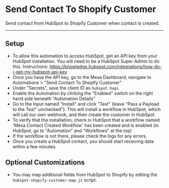 # Send Contact To Shopify Customer

Send contact from HubSpot to Shopify Customer when contact is created.

---
## Setup 
- To allow this automation to access HubSpot, get an API key from your HubSpot installation. You will need to be a HubSpot Super Admin to do this. Instructions: https://knowledge.hubspot.com/integrations/how-do-i-get-my-hubspot-api-key
- Once you have the API key, go to the Mesa Dashboard, navigate to Automations > "Send Contact To Shopify Customer"
- Under "Secrets", save the client ID as `hubspot.hapi`
- Enable the Automation by clicking the "Enabled" switch on the right hand side beneath "Automation Details"
- Go to the Input named "Install" and click "Test" (leave "Pass a Payload to the Test" unchecked"). This will install a workflow in HubSpot, which will call our own webhook, and then create the customer in HubSpot 
- To verify that the installation, check in HubSpot that a workflow named 'Mesa Contact Created Workflow' has been created and is enabled (in HubSpot, go to "Automation" and "Workflows" at the top)
- If the workflow is not there, please check the logs for any errors.
- Once you create a HubSpot contact, you should start receiving data within a few minutes.

## Optional Customizations
- You may map additional fields from HubSpot to Shopify by editing the `hubspot-shopify-customer-map.js` script.